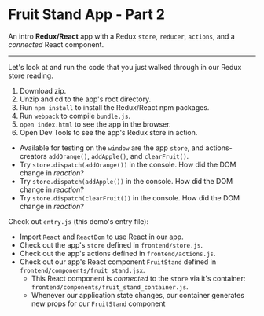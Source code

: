 # Fruit Stand App - Part 2

An intro **Redux/React** app with a Redux `store`, `reducer`, `actions`, and a *connected* React component.

---
Let's look at and run the code that you just walked through in our Redux store
reading.

1. Download zip.
2. Unzip and cd to the app's root directory.
3. Run `npm install` to install the Redux/React npm packages.
4. Run `webpack` to compile `bundle.js`.
4. `open index.html` to see the app in the browser.
5. Open Dev Tools to see the app's Redux store in action.
  + Available for testing on the `window` are the app `store`, and actions-creators `addOrange()`, `addApple()`, and `clearFruit()`.
  + Try `store.dispatch(addOrange())` in the console. How did the DOM change in *reaction*?
  + Try `store.dispatch(addApple())` in the console. How did the DOM change in *reaction*?
  + Try `store.dispatch(clearFruit())` in the console. How did the DOM change in *reaction*?

Check out `entry.js` (this demo's entry file):
+ Import `React` and `ReactDom` to use React in our app.
+ Check out the app's `store` defined in `frontend/store.js`.
+ Check out the app's actions defined in `frontend/actions.js`.
+ Check out our app's React component `FruitStand` defined in `frontend/components/fruit_stand.jsx`.
  + This React component is *connected* to the `store` via it's container: `frontend/components/fruit_stand_container.js`.
  + Whenever our application state changes, our container generates new props for our `FruitStand` component
